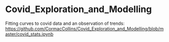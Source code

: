 # Covid_Exploration_and_Modelling
Fitting curves to covid data and an observation of trends:
https://github.com/CormacCollins/Covid_Exploration_and_Modelling/blob/master/covid_stats.ipynb
